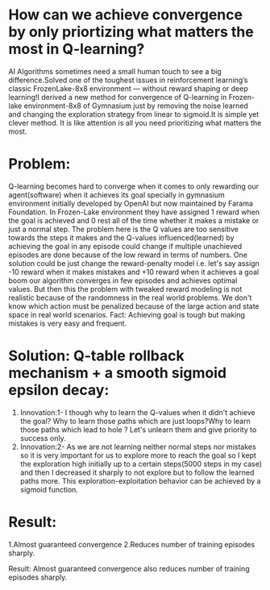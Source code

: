 # How can we achieve convergence by only priortizing what matters the most in Q-learning?
AI Algorithms sometimes need a small human touch to see a big difference.Solved one of the toughest issues in reinforcement learning’s classic FrozenLake-8x8 environment — without reward shaping or deep learning!I derived a new method for convergence of Q-learning in Frozen-lake environment-8x8 of Gymnasium just by removing the noise learned and changing the exploration strategy from linear to sigmoid.It is simple yet clever method. It is like attention is all you need prioritizing what matters the most.

# Problem:
Q-learning becomes hard to converge when it comes to only rewarding our agent(software) when it achieves its goal specially in gymnasium environment initially developed by OpenAI but now maintained by Farama Foundation. In Frozen-Lake environment they have assigned 1 reward when the goal is achieved and 0 rest all of the time whether it makes a mistake or just a normal step.  The problem here is the Q values are too sensitive towards the steps it makes and the Q-values influenced(learned) by achieving the goal in any episode could change if multiple unachieved episodes are done because of the low reward in terms of numbers. One solution could be just change the reward-penalty model i.e. let's say assign -10 reward when it makes mistakes and +10 reward when it achieves a goal boom our algorithm converges in few episodes and achieves optimal values. But then this the problem with tweaked reward modeling is not realistic because of the randomness in the real world problems. We don't know which action must be penalized because of the large action and state space in real world scenarios. 
Fact: Achieving goal is tough but making mistakes is very easy and frequent.


# Solution: Q-table rollback mechanism + a smooth sigmoid epsilon decay:
 1. Innovation:1- I though why to learn the Q-values when it didn't achieve the goal? Why to learn those paths which are just loops?Why to learn those paths which lead to hole ? Let's unlearn them and give priority to success only.
 2. Innovation:2- As we are not learning neither normal steps nor mistakes so it is very important for us to explore more to reach the goal so I kept the exploration high initially up to a certain steps(5000 steps in my case) and then I decreased it sharply to not explore but to follow the learned paths more.
    This exploration-exploitation behavior can be achieved by a sigmoid function.
# Result:
1.Almost guaranteed convergence
2.Reduces number of training episodes sharply. 






Result: Almost guaranteed convergence also reduces number of training episodes sharply. 
